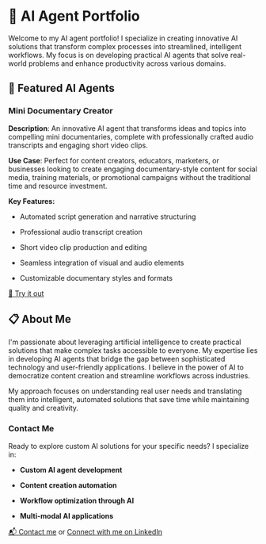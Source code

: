 🧠 AI Agent Portfolio
=====================

Welcome to my AI agent portfolio! I specialize in creating innovative AI solutions that transform complex processes into streamlined, intelligent workflows. My focus is on developing practical AI agents that solve real-world problems and enhance productivity across various domains.

🚀 Featured AI Agents
---------------------

### Mini Documentary Creator

**Description**: An innovative AI agent that transforms ideas and topics into compelling mini documentaries, complete with professionally crafted audio transcripts and engaging short video clips.

**Use Case**: Perfect for content creators, educators, marketers, or businesses looking to create engaging documentary-style content for social media, training materials, or promotional campaigns without the traditional time and resource investment.

**Key Features:**

*   Automated script generation and narrative structuring
    
*   Professional audio transcript creation
    
*   Short video clip production and editing
    
*   Seamless integration of visual and audio elements
    
*   Customizable documentary styles and formats
    

[🔗 Try it out](https://app.mindstudio.ai/agents/223-the-minidocumentary-creator-4d44a0d7)

📋 About Me
-----------

I'm passionate about leveraging artificial intelligence to create practical solutions that make complex tasks accessible to everyone. My expertise lies in developing AI agents that bridge the gap between sophisticated technology and user-friendly applications. I believe in the power of AI to democratize content creation and streamline workflows across industries.

My approach focuses on understanding real user needs and translating them into intelligent, automated solutions that save time while maintaining quality and creativity.

### Contact Me

Ready to explore custom AI solutions for your specific needs? I specialize in:

*   **Custom AI agent development**
    
*   **Content creation automation**
    
*   **Workflow optimization through AI**
    
*   **Multi-modal AI applications**
    

[📬 Contact me](arunvishwanathan88@gmail.com) or [Connect with me on LinkedIn](www.linkedin.com/in/arun-vishwanathan-16b56917)
